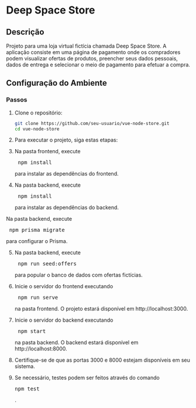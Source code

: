 # Deep Space Store

## Descrição

Projeto para uma loja virtual fictícia chamada Deep Space Store. A aplicação consiste em uma página de pagamento onde os compradores podem visualizar ofertas de produtos, preencher seus dados pessoais, dados de entrega e selecionar o meio de pagamento para efetuar a compra.

## Configuração do Ambiente

### Passos

1. Clone o repositório:
    ```sh
    git clone https://github.com/seu-usuario/vue-node-store.git
    cd vue-node-store
    ```
2. Para executar o projeto, siga estas etapas:


3. Na pasta frontend, execute <pre> npm install </pre> para instalar as dependências do frontend.


4. Na pasta backend, execute <pre> npm install </pre> para instalar as dependências do backend.

Na pasta backend, execute <pre> npm prisma migrate </pre> para configurar o Prisma.


5. Na pasta backend, execute <pre> npm run seed:offers </pre> para popular o banco de dados com ofertas fictícias.


6. Inicie o servidor do frontend executando <pre> npm run serve </pre> na pasta frontend. O projeto estará disponível em http://localhost:3000.


7. Inicie o servidor do backend executando <pre> npm start </pre> na pasta backend. O backend estará disponível em http://localhost:8000.


8. Certifique-se de que as portas 3000 e 8000 estejam disponíveis em seu sistema.


9. Se necessário, testes podem ser feitos através do comando <pre> npm test </pre>.